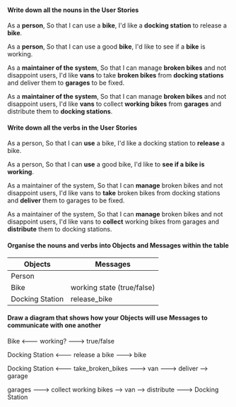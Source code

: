 #### Write down all the nouns in the User Stories
As a **person**,
So that I can use a **bike**,
I'd like a **docking station** to release a **bike**.

As a **person**,
So that I can use a good **bike**,
I'd like to see if a **bike** is working.

As a **maintainer of the system**,
So that I can manage **broken bikes** and not disappoint users,
I'd like **vans** to take **broken bikes** from **docking stations** and deliver them to **garages** to be fixed.

As a **maintainer of the system**,
So that I can manage **broken bikes** and not disappoint users,
I'd like **vans** to collect **working bikes** from **garages** and distribute them to **docking stations**.
#### Write down all the verbs in the User Stories
As a person,
So that I can **use** a bike,
I'd like a docking station to **release** a bike.

As a person,
So that I can **use** a good bike,
I'd like to **see if a bike is working**.

As a maintainer of the system,
So that I can **manage** broken bikes and not disappoint users,
I'd like vans to **take** broken bikes from docking stations and **deliver** them to garages to be fixed.

As a maintainer of the system,
So that I can **manage** broken bikes and not disappoint users,
I'd like vans to **collect** working bikes from garages and **distribute** them to docking stations.
#### Organise the nouns and verbs into Objects and Messages within the table
Objects  | Messages
------------- | -------------
Person  |
Bike  | working state (true/false)
Docking Station  | release_bike

#### Draw a diagram that shows how your Objects will use Messages to communicate with one another

Bike <--- working? ---> true/false

Docking Station <--- release a bike ---> bike

Docking Station <--- take_broken_bikes ---> van ---> deliver --> garage

garages ---> collect working bikes --> van --> distribute ---> Docking Station
